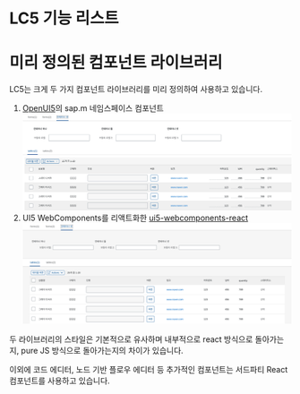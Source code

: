 # LC5 기능 리스트

# 미리 정의된 컴포넌트 라이브러리

LC5는 크게 두 가지 컴포넌트 라이브러리를 미리 정의하여 사용하고 있습니다.

1. [OpenUI5](https://openui5.hana.ondemand.com/)의 sap.m 네임스페이스 컴포넌트
   ![Image](assets/lc5_ui5.png)
2. UI5 WebComponents를 리액트화한 [ui5-webcomponents-react](https://sap.github.io/ui5-webcomponents-react/?path=/docs/getting-started--docs)
   ![Image](assets/lc5_webcomponents_react.png)

두 라이브러리의 스타일은 기본적으로 유사하며 내부적으로 react 방식으로 돌아가는지, pure JS 방식으로 돌아가는지의 차이가 있습니다.

이외에 코드 에디터, 노드 기반 플로우 에디터 등 추가적인 컴포넌트는 서드파티 React 컴포넌트를 사용하고 있습니다.
